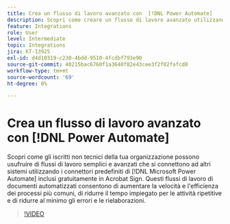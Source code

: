 ```yaml
---
title: Crea un flusso di lavoro avanzato con  [!DNL Power Automate]
description: Scopri come creare un flusso di lavoro avanzato utilizzando  [!DNL Power Automate] connettori
feature: Integrations
role: User
level: Intermediate
topic: Integrations
jira: KT-13925
exl-id: d4d10319-c230-4bdd-9510-4fcdbf793e90
source-git-commit: 40215bac6760f1a3640f82e43cee3f2f02fafcd8
workflow-type: tm+mt
source-wordcount: '69'
ht-degree: 0%

---
```


# Crea un flusso di lavoro avanzato con [!DNL Power Automate]

Scopri come gli iscritti non tecnici della tua organizzazione possono usufruire di flussi di lavoro semplici e avanzati che si connettono ad altri sistemi utilizzando i connettori predefiniti di [!DNL Microsoft Power Automate] inclusi gratuitamente in Acrobat Sign. Questi flussi di lavoro di documenti automatizzati consentono di aumentare la velocità e l&#39;efficienza dei processi più comuni, di ridurre il tempo impiegato per le attività ripetitive e di ridurre al minimo gli errori e le rielaborazioni.

>[!VIDEO](https://video.tv.adobe.com/v/3441261?quality=12&learn=on&hidetitle=true&captions=ita)
